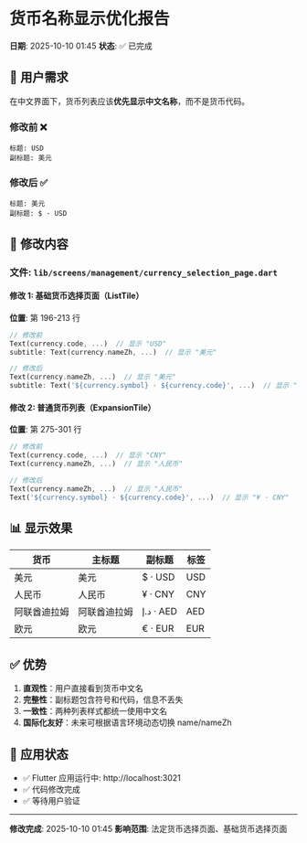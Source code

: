 # 货币名称显示优化报告

**日期**: 2025-10-10 01:45
**状态**: ✅ 已完成

## 🎯 用户需求

在中文界面下，货币列表应该**优先显示中文名称**，而不是货币代码。

### 修改前 ❌
```
标题: USD
副标题: 美元
```

### 修改后 ✅
```
标题: 美元
副标题: $ · USD
```

## 📝 修改内容

### 文件: `lib/screens/management/currency_selection_page.dart`

#### 修改 1: 基础货币选择页面（ListTile）
**位置**: 第 196-213 行

```dart
// 修改前
Text(currency.code, ...)  // 显示 "USD"
subtitle: Text(currency.nameZh, ...)  // 显示 "美元"

// 修改后  
Text(currency.nameZh, ...)  // 显示 "美元"
subtitle: Text('${currency.symbol} · ${currency.code}', ...)  // 显示 "$ · USD"
```

#### 修改 2: 普通货币列表（ExpansionTile）
**位置**: 第 275-301 行

```dart
// 修改前
Text(currency.code, ...)  // 显示 "CNY"
Text(currency.nameZh, ...)  // 显示 "人民币"

// 修改后
Text(currency.nameZh, ...)  // 显示 "人民币"  
Text('${currency.symbol} · ${currency.code}', ...)  // 显示 "¥ · CNY"
```

## 📊 显示效果

| 货币 | 主标题 | 副标题 | 标签 |
|-----|--------|--------|------|
| 美元 | 美元 | $ · USD | USD |
| 人民币 | 人民币 | ¥ · CNY | CNY |
| 阿联酋迪拉姆 | 阿联酋迪拉姆 | د.إ · AED | AED |
| 欧元 | 欧元 | € · EUR | EUR |

## ✅ 优势

1. **直观性**：用户直接看到货币中文名
2. **完整性**：副标题包含符号和代码，信息不丢失
3. **一致性**：两种列表样式都统一使用中文名
4. **国际化友好**：未来可根据语言环境动态切换 name/nameZh

## 🚀 应用状态

- ✅ Flutter 应用运行中: http://localhost:3021
- ✅ 代码修改完成
- ✅ 等待用户验证

---

**修改完成**: 2025-10-10 01:45
**影响范围**: 法定货币选择页面、基础货币选择页面

